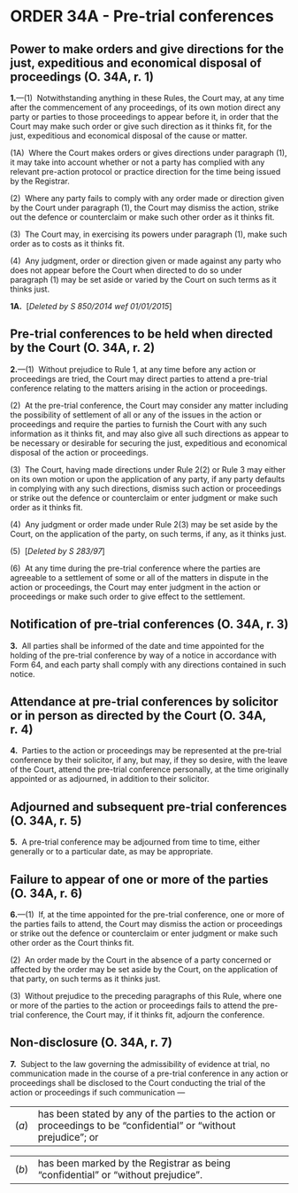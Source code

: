 # ORDER 34A - Pre-trial conferences

## Power to make orders and give directions for the just, expeditious and economical disposal of proceedings (O. 34A, r. 1)

**1.**—(1)  Notwithstanding anything in these Rules, the Court may, at any time after the commencement of any proceedings, of its own motion direct any party or parties to those proceedings to appear before it, in order that the Court may make such order or give such direction as it thinks fit, for the just, expeditious and economical disposal of the cause or matter.



(1A)  Where the Court makes orders or gives directions under paragraph (1), it may take into account whether or not a party has complied with any relevant pre-action protocol or practice direction for the time being issued by the Registrar.



(2)  Where any party fails to comply with any order made or direction given by the Court under paragraph (1), the Court may dismiss the action, strike out the defence or counterclaim or make such other order as it thinks fit.



(3)  The Court may, in exercising its powers under paragraph (1), make such order as to costs as it thinks fit.



(4)  Any judgment, order or direction given or made against any party who does not appear before the Court when directed to do so under paragraph (1) may be set aside or varied by the Court on such terms as it thinks just.

**1A.**  \[_Deleted by S 850/2014 wef 01/01/2015_\]

## Pre-trial conferences to be held when directed by the Court (O. 34A, r. 2)

**2.**—(1)  Without prejudice to Rule 1, at any time before any action or proceedings are tried, the Court may direct parties to attend a pre-trial conference relating to the matters arising in the action or proceedings.



(2)  At the pre-trial conference, the Court may consider any matter including the possibility of settlement of all or any of the issues in the action or proceedings and require the parties to furnish the Court with any such information as it thinks fit, and may also give all such directions as appear to be necessary or desirable for securing the just, expeditious and economical disposal of the action or proceedings.



(3)  The Court, having made directions under Rule 2(2) or Rule 3 may either on its own motion or upon the application of any party, if any party defaults in complying with any such directions, dismiss such action or proceedings or strike out the defence or counterclaim or enter judgment or make such order as it thinks fit.



(4)  Any judgment or order made under Rule 2(3) may be set aside by the Court, on the application of the party, on such terms, if any, as it thinks just.

(5)  [_Deleted by S 283/97_]



(6)  At any time during the pre-trial conference where the parties are agreeable to a settlement of some or all of the matters in dispute in the action or proceedings, the Court may enter judgment in the action or proceedings or make such order to give effect to the settlement.

## Notification of pre-trial conferences (O. 34A, r. 3)

**3.**  All parties shall be informed of the date and time appointed for the holding of the pre-trial conference by way of a notice in accordance with Form 64, and each party shall comply with any directions contained in such notice.

## Attendance at pre-trial conferences by solicitor or in person as directed by the Court (O. 34A, r. 4)

**4.**  Parties to the action or proceedings may be represented at the pre‑trial conference by their solicitor, if any, but may, if they so desire, with the leave of the Court, attend the pre-trial conference personally, at the time originally appointed or as adjourned, in addition to their solicitor.

## Adjourned and subsequent pre-trial conferences (O. 34A, r. 5)

**5.**  A pre-trial conference may be adjourned from time to time, either generally or to a particular date, as may be appropriate.

## Failure to appear of one or more of the parties (O. 34A, r. 6)

**6.**—(1)  If, at the time appointed for the pre-trial conference, one or more of the parties fails to attend, the Court may dismiss the action or proceedings or strike out the defence or counterclaim or enter judgment or make such other order as the Court thinks fit.



(2)  An order made by the Court in the absence of a party concerned or affected by the order may be set aside by the Court, on the application of that party, on such terms as it thinks just.



(3)  Without prejudice to the preceding paragraphs of this Rule, where one or more of the parties to the action or proceedings fails to attend the pre-trial conference, the Court may, if it thinks fit, adjourn the conference.

## Non-disclosure (O. 34A, r. 7)

**7.**  Subject to the law governing the admissibility of evidence at trial, no communication made in the course of a pre-trial conference in any action or proceedings shall be disclosed to the Court conducting the trial of the action or proceedings if such communication —

<table class="p1_1" style="font-size:13pt" width="100%"><tbody><tr><td class="p1No">(<em>a</em>)</td><td class="pTxt">has been stated by any of the parties to the action or proceedings to be “confidential” or “without prejudice”; or</td></tr></tbody></table>

<table class="p1_1" style="font-size:13pt" width="100%"><tbody><tr><td class="p1No">(<em>b</em>)</td><td class="pTxt">has been marked by the Registrar as being “confidential” or “without prejudice”.</td></tr></tbody></table>
